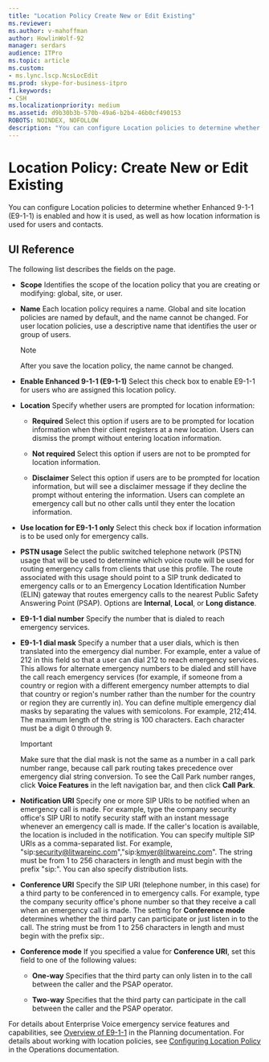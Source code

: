 ```yaml
---
title: "Location Policy Create New or Edit Existing"
ms.reviewer: 
ms.author: v-mahoffman
author: HowlinWolf-92
manager: serdars
audience: ITPro
ms.topic: article
ms.custom:
- ms.lync.lscp.NcsLocEdit
ms.prod: skype-for-business-itpro
f1.keywords:
- CSH
ms.localizationpriority: medium
ms.assetid: d9b30b3b-570b-49a6-b2b4-46b0cf490153
ROBOTS: NOINDEX, NOFOLLOW
description: "You can configure Location policies to determine whether Enhanced 9-1-1 (E9-1-1) is enabled and how it is used, as well as how location information is used for users and contacts."
---
```


# Location Policy: Create New or Edit Existing

You can configure Location policies to determine whether Enhanced 9-1-1 (E9-1-1) is enabled and how it is used, as well as how location information is used for users and contacts.

## UI Reference

The following list describes the fields on the page.

- **Scope** Identifies the scope of the location policy that you are creating or modifying: global, site, or user.

- **Name** Each location policy requires a name. Global and site location policies are named by default, and the name cannot be changed. For user location policies, use a descriptive name that identifies the user or group of users.

    > [!NOTE]
    > After you save the location policy, the name cannot be changed.

- **Enable Enhanced 9-1-1 (E9-1-1)** Select this check box to enable E9-1-1 for users who are assigned this location policy.

- **Location** Specify whether users are prompted for location information:

  - **Required** Select this option if users are to be prompted for location information when their client registers at a new location. Users can dismiss the prompt without entering location information.

  - **Not required** Select this option if users are not to be prompted for location information.

  - **Disclaimer** Select this option if users are to be prompted for location information, but will see a disclaimer message if they decline the prompt without entering the information. Users can complete an emergency call but no other calls until they enter the location information.

- **Use location for E9-1-1 only** Select this check box if location information is to be used only for emergency calls.

- **PSTN usage** Select the public switched telephone network (PSTN) usage that will be used to determine which voice route will be used for routing emergency calls from clients that use this profile. The route associated with this usage should point to a SIP trunk dedicated to emergency calls or to an Emergency Location Identification Number (ELIN) gateway that routes emergency calls to the nearest Public Safety Answering Point (PSAP). Options are **Internal**, **Local**, or **Long distance**.

- **E9-1-1 dial number** Specify the number that is dialed to reach emergency services.

- **E9-1-1 dial mask** Specify a number that a user dials, which is then translated into the emergency dial number. For example, enter a value of 212 in this field so that a user can dial 212 to reach emergency services. This allows for alternate emergency numbers to be dialed and still have the call reach emergency services (for example, if someone from a country or region with a different emergency number attempts to dial that country or region's number rather than the number for the country or region they are currently in). You can define multiple emergency dial masks by separating the values with semicolons. For example, 212;414. The maximum length of the string is 100 characters. Each character must be a digit 0 through 9.

    > [!IMPORTANT]
    > Make sure that the dial mask is not the same as a number in a call park number range, because call park routing takes precedence over emergency dial string conversion. To see the Call Park number ranges, click **Voice Features** in the left navigation bar, and then click **Call Park**.

- **Notification URI** Specify one or more SIP URIs to be notified when an emergency call is made. For example, type the company security office's SIP URI to notify security staff with an instant message whenever an emergency call is made. If the caller's location is available, the location is included in the notification. You can specify multiple SIP URIs as a comma-separated list. For example, "sip:security@litwareinc.com","sip:kmyer@litwareinc.com". The string must be from 1 to 256 characters in length and must begin with the prefix "sip:". You can also specify distribution lists.

- **Conference URI** Specify the SIP URI (telephone number, in this case) for a third party to be conferenced in to emergency calls. For example, type the company security office's phone number so that they receive a call when an emergency call is made. The setting for **Conference mode** determines whether the third party can participate or just listen in to the call. The string must be from 1 to 256 characters in length and must begin with the prefix sip:.

- **Conference mode** If you specified a value for **Conference URI**, set this field to one of the following values:

  - **One-way** Specifies that the third party can only listen in to the call between the caller and the PSAP operator.

  - **Two-way** Specifies that the third party can participate in the call between the caller and the PSAP operator.

For details about Enterprise Voice emergency service features and capabilities, see [Overview of E9-1-1](/previous-versions/office/lync-server-2013/lync-server-2013-overview-of-e9-1-1) in the Planning documentation. For details about working with location policies, see [Configuring Location Policy](/previous-versions/office/lync-server-2013/lync-server-2013-viewing-location-policy-information) in the Operations documentation.